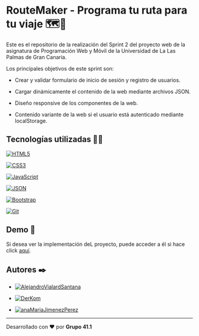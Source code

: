 # RouteMaker - Programa tu ruta para tu viaje 🗺️📍

Este es el repositorio de la realización del Sprint 2 del proyecto web de la asignatura de Programación Web y Móvil de la Universidad de La Las Palmas de Gran Canaria.

Los principales objetivos de este sprint son:

* Crear y validar formulario de inicio de sesión y registro de usuarios.

* Cargar dinámicamente el contenido de la web mediante archivos JSON.

* Diseño responsive de los componentes de la web.

* Contenido variante de la web si el usuario está autenticado mediante localStorage.

## Tecnologías utilizadas 👨‍💻

[![HTML5](https://img.shields.io/badge/-HTML5-black?style=flat&logo=html5)](https://html.spec.whatwg.org/multipage/)

[![CSS3](https://img.shields.io/badge/-CSS3-black?style=flat&logo=css3&logoColor=blue)](https://www.w3.org/TR/CSS/#css)

[![JavaScript](https://img.shields.io/badge/-JavaScript-black?style=flat&logo=javascript)](https://developer.mozilla.org/es/docs/Web/JavaScript)

[![JSON](https://img.shields.io/badge/-JSON-black?style=flat&logo=json)](https://www.json.org/json-en.html)

[![Bootstrap](https://img.shields.io/badge/-Bootstrap-black?style=flat&logo=bootstrap)](https://getbootstrap.com/)

[![Git](https://img.shields.io/badge/-Git-black?style=flat&logo=git)](https://git-scm.com/)

## Demo 🚀

Si desea ver la implementación deL proyecto, puede acceder a él si hace click [aquí](http://138.68.130.127/).

## Autores ✒️

* [![AlejandroVialardSantana](https://img.shields.io/badge/-AlejandroVialardSantana-black?style=flat&logo=github)](https://github.com/AlejandroVialardSantana)

* [![DerKom](https://img.shields.io/badge/-MarcosVazquezTascon-black?style=flat&logo=github)](https://github.com/DerKom)

* [![anaMariaJimenezPerez](https://img.shields.io/badge/-AnaMariaJimenezPerez-black?style=flat&logo=github)](https://github.com/anaMJimenezPerez)
---

Desarrollado con ❤️ por **Grupo 41.1**
